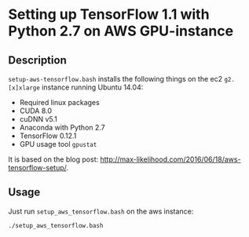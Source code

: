 # Setting up TensorFlow 1.1 with Python 2.7 on AWS GPU-instance

## Description

`setup-aws-tensorflow.bash` installs the following things on the ec2 `g2.[x]xlarge` instance running Ubuntu 14.04:

- Required linux packages
- CUDA 8.0
- cuDNN v5.1
- Anaconda with Python 2.7
- TensorFlow 0.12.1
- GPU usage tool `gpustat`

It is based on the blog post: <http://max-likelihood.com/2016/06/18/aws-tensorflow-setup/>.

## Usage

Just run `setup_aws_tensorflow.bash` on the aws instance:

```bash
./setup_aws_tensorflow.bash
```

